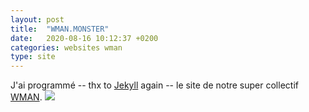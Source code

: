 ```yaml
---
layout: post
title:  "WMAN.MONSTER"
date:   2020-08-16 10:12:37 +0200
categories: websites wman
type: site
---
```

J'ai programmé -- thx to [Jekyll](https://jekyllrb.com/) again -- le site de notre super collectif [WMAN](http://wman.monster).
<img class="photopost" src="{{site.baseurl}}/imgs/wmanweb.gif" onmouseover="this.src='{{site.baseurl}}/imgs/wmanweb.jpg'" onmouseout="this.src='{{site.baseurl}}/imgs/wmanweb.gif'" />
